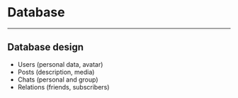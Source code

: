 # Database

----

## Database design

- Users (personal data, avatar)
- Posts (description, media)
- Chats (personal and group)
- Relations (friends, subscribers)
